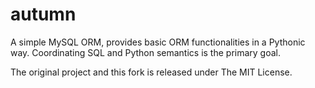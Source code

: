 # autumn

A simple MySQL ORM, provides basic ORM functionalities in a Pythonic way. Coordinating SQL and Python semantics is the primary goal.

The original project and this fork is released under The MIT License.
